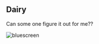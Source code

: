 ## Dairy

Can some one figure it out for me??

![bluescreen](https://github.com/user-attachments/assets/ee67aa50-0532-4041-b252-c5fe51f609c8)
